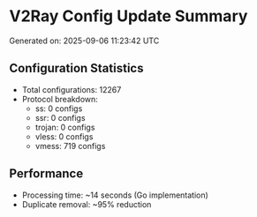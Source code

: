 # V2Ray Config Update Summary
Generated on: 2025-09-06 11:23:42 UTC

## Configuration Statistics
- Total configurations: 12267
- Protocol breakdown:
  - ss: 0 configs
  - ssr: 0 configs
  - trojan: 0 configs
  - vless: 0 configs
  - vmess: 719 configs

## Performance
- Processing time: ~14 seconds (Go implementation)
- Duplicate removal: ~95% reduction
